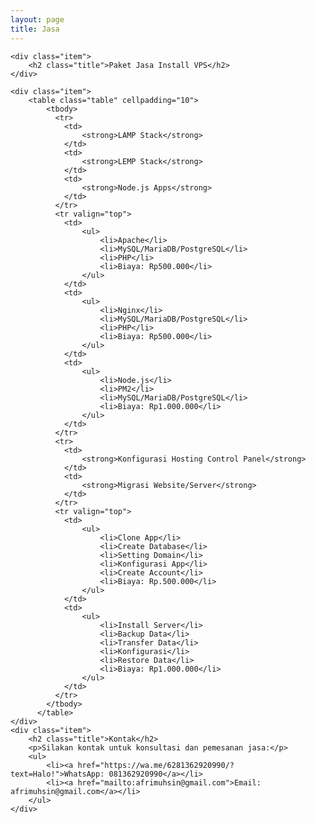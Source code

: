 ```yaml
---
layout: page
title: Jasa
---
```


<section class="list">
    <!-- {% for post in site.posts %}
        {% if post.projects %}
            <div class="item {% if post.star %}star{% endif %}">
                <a class="url" href="{% if post.externalLink %}{{ post.externalLink }}{% else %}{{ site.url }}{{ post.url }}{% endif %}">
                    <aside><time datetime="{{ post.date | date:"%d-%m-%Y" }}">{{ post.date | date: "%b %d %Y" }}</time></aside>
                    <h3 class="title">{{ post.title }}</h3>
                </a>
            </div>
        {% endif %}
    {% endfor %} -->

    <div class="item">
        <h2 class="title">Paket Jasa Install VPS</h2>
    </div>

    <div class="item">
        <table class="table" cellpadding="10">
            <tbody>
              <tr>
                <td>
                    <strong>LAMP Stack</strong>
                </td>
                <td>
                    <strong>LEMP Stack</strong>
                </td>
                <td>
                    <strong>Node.js Apps</strong>
                </td>
              </tr>
              <tr valign="top">
                <td>
                    <ul>
                        <li>Apache</li>
                        <li>MySQL/MariaDB/PostgreSQL</li>
                        <li>PHP</li>
                        <li>Biaya: Rp500.000</li>
                    </ul>
                </td>
                <td>
                    <ul>
                        <li>Nginx</li>
                        <li>MySQL/MariaDB/PostgreSQL</li>
                        <li>PHP</li>
                        <li>Biaya: Rp500.000</li>
                    </ul>
                </td>
                <td>
                    <ul>
                        <li>Node.js</li>
                        <li>PM2</li>
                        <li>MySQL/MariaDB/PostgreSQL</li>
                        <li>Biaya: Rp1.000.000</li>
                    </ul>
                </td>
              </tr>
              <tr>
                <td>
                    <strong>Konfigurasi Hosting Control Panel</strong>
                </td>
                <td>
                    <strong>Migrasi Website/Server</strong>
                </td>
              </tr>
              <tr valign="top">
                <td>
                    <ul>
                        <li>Clone App</li>
                        <li>Create Database</li>
                        <li>Setting Domain</li>
                        <li>Konfigurasi App</li>
                        <li>Create Account</li>
                        <li>Biaya: Rp.500.000</li>
                    </ul>
                </td>
                <td>
                    <ul>
                        <li>Install Server</li>
                        <li>Backup Data</li>
                        <li>Transfer Data</li>
                        <li>Konfigurasi</li>
                        <li>Restore Data</li>
                        <li>Biaya: Rp1.000.000</li>
                    </ul>
                </td>
              </tr>
            </tbody>
          </table>
    </div>
    <div class="item">
        <h2 class="title">Kontak</h2>
        <p>Silakan kontak untuk konsultasi dan pemesanan jasa:</p>
        <ul>
            <li><a href="https://wa.me/6281362920990/?text=Halo!">WhatsApp: 081362920990</a></li>
            <li><a href="mailto:afrimuhsin@gmail.com">Email: afrimuhsin@gmail.com</a></li>
        </ul>
    </div>
</section>